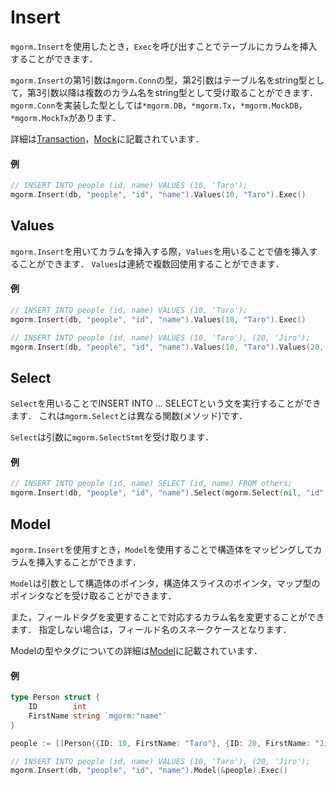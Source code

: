 # Insert
`mgorm.Insert`を使用したとき，`Exec`を呼び出すことでテーブルにカラムを挿入することができます．

`mgorm.Insert`の第1引数は`mgorm.Conn`の型，第2引数はテーブル名をstring型として，第3引数以降は複数のカラム名をstring型として受け取ることができます．
`mgorm.Conn`を実装した型としては`*mgorm.DB`，`*mgorm.Tx`，`*mgorm.MockDB`，`*mgorm.MockTx`があります．

詳細は[Transaction]()，[Mock]()に記載されています．

#### 例
```go
// INSERT INTO people (id, name) VALUES (10, 'Taro');
mgorm.Insert(db, "people", "id", "name").Values(10, "Taro").Exec()
```


## Values
`mgorm.Insert`を用いてカラムを挿入する際，`Values`を用いることで値を挿入することができます．
`Values`は連続で複数回使用することができます．

#### 例
```go
// INSERT INTO people (id, name) VALUES (10, 'Taro');
mgorm.Insert(db, "people", "id", "name").Values(10, "Taro").Exec()

// INSERT INTO people (id, name) VALUES (10, 'Taro'), (20, 'Jiro');
mgorm.Insert(db, "people", "id", "name").Values(10, "Taro").Values(20, "Jiro").Exec()
```


## Select
`Select`を用いることでINSERT INTO ... SELECTという文を実行することができます．
これは`mgorm.Select`とは異なる関数(メソッド)です．

`Select`は引数に`mgorm.SelectStmt`を受け取ります．

#### 例
```go
// INSERT INTO people (id, name) SELECT (id, name) FROM others;
mgorm.Insert(db, "people", "id", "name").Select(mgorm.Select(nil, "id", "name").From("others")).Exec()
```


## Model
`mgorm.Insert`を使用すとき，`Model`を使用することで構造体をマッピングしてカラムを挿入することができます．

`Model`は引数として構造体のポインタ，構造体スライスのポインタ，マップ型のポインタなどを受け取ることができます．

また，フィールドタグを変更することで対応するカラム名を変更することができます．
指定しない場合は，フィールド名のスネークケースとなります．

Modelの型やタグについての詳細は[Model]()に記載されています．

#### 例
```go
type Person struct {
    ID        int
    FirstName string `mgorm:"name"`
}

people := []Person{{ID: 10, FirstName: "Taro"}, {ID: 20, FirstName: "Jiro"}}

// INSERT INTO people (id, name) VALUES (10, 'Taro'), (20, 'Jiro');
mgorm.Insert(db, "people", "id", "name").Model(&people).Exec()
```
